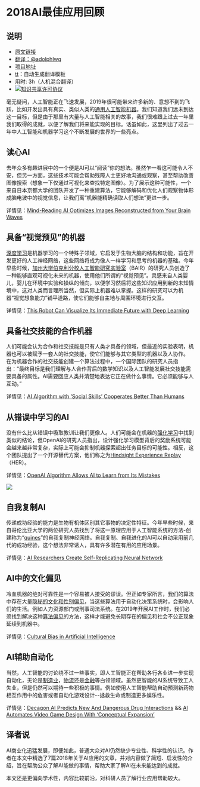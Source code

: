 # 2018AI最佳应用回顾
	
## 说明
- [原文链接](https://thenewstack.io/mind-reading-self-replicating-a-look-back-at-the-years-best-ai-stories/)
- [翻译：@adolphlwq](https://github.com/adolphlwq)
- [项目地址](https://github.com/adolphlwq/translate)
- [tt](https://github.com/adolphlwq/tt)：自动生成翻译模板
- 用时: 3h（人机混合翻译）
- <a rel="license" href="http://creativecommons.org/licenses/by-nc/4.0/"><img alt="知识共享许可协议" style="border-width:0" src="https://i.creativecommons.org/l/by-nc/4.0/80x15.png" /></a>

毫无疑问，人工智能正在飞速发展，2019年很可能带来许多新的、意想不到的飞跃，比如开发出具有真实、类似人类的[通用人工智能机器](https://en.wikipedia.org/wiki/Artificial_general_intelligence)。我们知道我们远未到达这一目标，但是由于那里有大量与人工智能相关的故事，我们很难跟上过去一年里我们取得的成就，以便了解我们将来能实现的目标。话虽如此，这里列出了过去一年中人工智能和机器学习这个不断发展的世界的一些亮点。

## 读心AI
去年众多有趣进展中的一个便是AI可以“阅读”你的想法。虽然乍一看这可能令人不安，但另一方面，这些技术可能会帮助残障人士更好地沟通或观察，甚至帮助改善图像搜索（想象一下仅通过可视化来查找特定图像）。为了展示这种可能性，一个来自日本京都大学的团队开发了一种重建算法，它能够解码和优化人们观察物体形成脑电波中的视觉信息，让我们离“机器能精确读取人们想法”更进一步。

详情见：[Mind-Reading AI Optimizes Images Reconstructed from Your Brain Waves](https://thenewstack.io/mind-reading-ai-optimizes-images-reconstructed-brain-waves/)

## 具备“视觉预见”的机器
[深度学习](https://thenewstack.io/deep-learning-demystified/)是机器学习的一个特殊子领域，它启发于生物大脑的结构和功能，旨在开发更好的人工神经网络，这些网络将成为像人一样学习和思考的机器的基础。今年早些时候，[加州大学伯克利分校人工智能研究实验室](https://sites.google.com/view/visual-foresight)（BAIR）的研究人员创造了一种能够直观可视化未来的机器，使用他们所谓的“视觉预见”。灵感来自人类婴儿，婴儿在环境中实验和操纵的倾向，以便学习然后将这些知识应用到新的未知情境中，这对人类而言理所当然，但实际上机器难以掌握。这样的研究可以为机器“视觉想象能力”铺平道路，使它们能够自主地与周围环境进行交互。

详情见：[This Robot Can Visualize Its Immediate Future with Deep Learning](https://thenewstack.io/robot-can-visualize-immediate-future-deep-learning/)

## 具备社交技能的合作机器
人们可能会认为合作和社交技能是只有人类才具备的领域，但最近的实验表明，机器也可以被赋予一套人的社交技能，使它们能够与其它类型的机器以及人协作。 在为机器合作的社交技能创建一个算法过程中，一个国际团队的研究人员指出：“最终目标是我们理解与人合作背后的数学知识以及人工智能发展社交技能需要具备的属性。AI需要回应人类并清楚地表达它正在做什么事情。它必须能够与人互动。”

详情见：[AI Algorithm with ‘Social Skills’ Cooperates Better Than Humans](https://thenewstack.io/ai-algorithm-social-skills-cooperates-better-humans/)

## 从错误中学习的AI
没有什么比从错误中吸取教训让我们更像人。人们可能会在机器的[强化学习](https://thenewstack.io/reinforcement-learning-ready-real-world/)中找到类似的结论，但OpenAI的研究人员指出，设计强化学习模型背后的奖励系统可能会越来越非常复杂，实际上可能会抑制机器探索超出任务目标的可能性。相反，这个团队提出了一个开源替代方案，他们称之为[Hindsight Experience Replay](https://arxiv.org/pdf/1707.01495.pdf)（HER）。

详情见：[OpenAI Algorithm Allows AI to Learn from Its Mistakes](https://thenewstack.io/openai-algorithm-allows-ai-to-learn-from-its-mistakes/)

![](https://cdn.thenewstack.io/media/2018/04/704c218b-display-dummy-915135_1280.jpg)

## 自我复制AI
传递成功经验的能力是生物有机体区别其它事物的决定性特征。今年早些时候，来自哥伦比亚大学的两位研究人员找到了将这一原理应用于人工智能系统的方法-创建称为“[quines](https://en.wikipedia.org/wiki/Quine_(computing))”的自我复制神经网络。自我复制、自我进化的AI可以自动采用前几代的成功经验，这个想法非常诱人，具有许多潜在有用的应用场景。

详情见：[AI Researchers Create Self-Replicating Neural Network](https://thenewstack.io/ai-researchers-create-self-replicating-neural-network/)

## AI中的文化偏见
冷血机器的绝对可靠性是一个容易被人接受的谬误。但正如专家所言，我们的算法中存在大量[隐秘的文化和性别偏见](https://thenewstack.io/when-ai-is-biased/)，当这些算法用于自动化决策系统时，会影响人们的生活。例如人力资源部门或刑事司法系统。在2019年开展AI工作时，我们必须找到解决这种[算法偏见](https://en.wikipedia.org/wiki/Algorithmic_bias)的方法，这样才能避免长期存在的偏见和社会不公正现象延续到机器中。

详情见：[Cultural Bias in Artificial Intelligence](https://thenewstack.io/cultural-bias-in-artificial-intelligence/)

## AI辅助自动化
当然，人工智能的讨论绕不过一些事实，即人工智能正在帮助各行各业进一步实现自动化，无论是[制造业](https://thenewstack.io/robot-tamer-reprograms-industrial-robot-curious-living-creatures/)，[物流](https://thenewstack.io/amazons-amazing-army-robots/)还是[金融](https://thenewstack.io/ai-investors-taking-wall-street/)等白领领域。虽然更智能的AI系统导致工人失业，但是仍然可以期待一些积极的事情。例如使用人工智能帮助自动预测新药物相互作用中的危害或者自动化游戏设计--拯救生命或制造更多娱乐性。

详情见：[Decagon AI Predicts New And Dangerous Drug Interactions](https://thenewstack.io/decagon-ai-predicts-new-and-dangerous-drug-interactions/) && [AI Automates Video Game Design With ‘Conceptual Expansion’](https://thenewstack.io/ai-automates-video-game-design-with-conceptual-expansion/)

## 译者说
AI商业化迅猛发展，即便如此，普通大众对AI仍然缺少专业性、科学性的认识。作者在本文中精选了7篇2018年关于AI应用的文章，并对内容做了简短、启发性的介绍，旨在帮助公众了解AI能做的事情，帮助大家了解AI在未来能达到的成就。

本文还是更偏向学术性，内容比较前沿，对科研人员了解行业应用帮助较大。